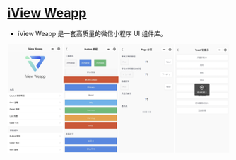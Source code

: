 # [iView Weapp](https://github.com/TalkingData/iview-weapp)

* iView Weapp 是一套高质量的微信小程序 UI 组件库。

![](../../img/iview.png)